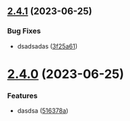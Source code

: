 ## [2.4.1](https://github.com/idel28102001/test-release/compare/v2.4.0...v2.4.1) (2023-06-25)


### Bug Fixes

* dsadsadas ([3f25a61](https://github.com/idel28102001/test-release/commit/3f25a6187fc71d00d33e91496b40b3426b8aa04b))

# [2.4.0](https://github.com/idel28102001/test-release/compare/v2.3.1...v2.4.0) (2023-06-25)


### Features

* dasdsa ([516378a](https://github.com/idel28102001/test-release/commit/516378a1dae290db6bcf1ff99c9c46abf5d23b00))

